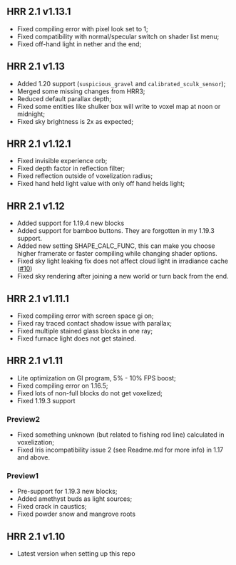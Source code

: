 ## HRR 2.1 v1.13.1

* Fixed compiling error with pixel look set to 1;
* Fixed compatibility with normal/specular switch on shader list menu;
* Fixed off-hand light in nether and the end;

## HRR 2.1 v1.13

* Added 1.20 support (`suspicious_gravel` and `calibrated_sculk_sensor`);
* Merged some missing changes from HRR3;
* Reduced default parallax depth;
* Fixed some entities like shulker box will write to voxel map at noon or midnight;
* Fixed sky brightness is 2x as expected;

## HRR 2.1 v1.12.1

* Fixed invisible experience orb;
* Fixed depth factor in reflection filter;
* Fixed reflection outside of voxelization radius;
* Fixed hand held light value with only off hand helds light;

## HRR 2.1 v1.12

* Added support for 1.19.4 new blocks
* Added support for bamboo buttons. They are forgotten in my 1.19.3 support.
* Added new setting SHAPE_CALC_FUNC, this can make you choose higher framerate or faster compiling while changing shader options.
* Fixed sky light leaking fix does not affect cloud light in irradiance cache ([#10](https://github.com/GeForceLegend/SEUS_PTGI_GFME/issues/10))
* Fixed sky rendering after joining a new world or turn back from the end.

## HRR 2.1 v1.11.1

* Fixed compiling error with screen space gi on;
* Fixed ray traced contact shadow issue with parallax;
* Fixed multiple stained glass blocks in one ray;
* Fixed furnace light does not get stained.

## HRR 2.1 v1.11

* Lite optimization on GI program, 5% - 10% FPS boost;
* Fixed compiling error on 1.16.5;
* Fixed lots of non-full blocks do not get voxelized;
* Fixed 1.19.3 support

### Preview2

* Fixed something unknown (but related to fishing rod line) calculated in voxelization;
* Fixed Iris incompatibility issue 2 (see Readme.md for more info) in 1.17 and above.

### Preview1

* Pre-support for 1.19.3 new blocks;
* Added amethyst buds as light sources;
* Fixed crack in caustics;
* Fixed powder snow and mangrove roots

## HRR 2.1 v1.10

* Latest version when setting up this repo
